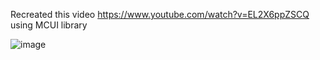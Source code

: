 Recreated this video https://www.youtube.com/watch?v=EL2X6ppZSCQ using MCUI library

![image](https://github.com/user-attachments/assets/878712df-db47-4bd6-9ec6-05ed9e043af2)
